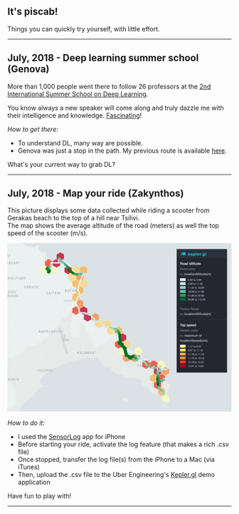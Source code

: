 ## It's piscab!

Things you can quickly try yourself, with little effort.  

---

## July, 2018 - Deep learning summer school (Genova) 
  
More than 1,000 people went there to follow 26 professors at the [2nd International Summer School on Deep Learning](http://grammars.grlmc.com/DeepLearn2018/). 

You know always a new speaker will come along and truly dazzle me with their intelligence and knowledge. [Fascinating](https://github.com/piscab/piscab.github.io/blob/master/2018_07_Genova/_DL2018.pdf)!  
        
_How to get there:_ 
* To understand DL, many way are possible.
* Genova was just a stop in the path. My previous route is available [here](2018_07_Genova/AccompList.md). 

What's your current way to grab DL?

---

## July, 2018 - Map your ride (Zakynthos)  

This picture displays some data collected while riding a scooter from Gerakas beach to the top of a hill near Tsilivi.   
The map shows the average altitude of the road (meters) as well the top speed of the scooter (m/s).  

![Image](2018_07_Zante/DayTrip.png)  

_How to do it:_ 
* I used the [SensorLog](https://itunes.apple.com/us/app/sensorlog/id388014573?mt=8) app for iPhone
* Before starting your ride, activate the log feature (that makes a rich .csv file)
* Once stopped, transfer the log file(s) from the iPhone to a Mac (via iTunes)
* Then, upload the .csv file to the Uber Engineering's [Kepler.gl](https://uber.github.io/kepler.gl) demo application 

Have fun to play with!  

---
